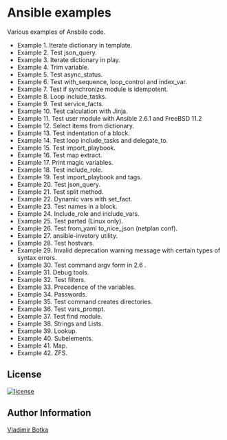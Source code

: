Ansible examples
================

Various examples of Ansbile code.

- Example  1. Iterate dictionary in template.
- Example  2. Test json_query.
- Example  3. Iterate dictionary in play.
- Example  4. Trim variable.
- Example  5. Test async_status.
- Example  6. Test with_sequence, loop_control and index_var.
- Example  7. Test if synchronize module is idempotent.
- Example  8. Loop include_tasks.
- Example  9. Test service_facts.
- Example 10. Test calculation with Jinja.
- Example 11. Test user module with Ansible 2.6.1 and FreeBSD 11.2
- Example 12. Select items from dictionary.
- Example 13. Test indentation of a block.
- Example 14. Test loop include_tasks and delegate_to.
- Example 15. Test import_playbook.
- Example 16. Test map extract.
- Example 17. Print magic variables.
- Example 18. Test include_role.
- Example 19. Test import_playbook and tags.
- Example 20. Test json_query.
- Example 21. Test split method.
- Example 22. Dynamic vars with set_fact.
- Example 23. Test names in a block.
- Example 24. Include_role and include_vars.
- Example 25. Test parted (Linux only).
- Example 26. Test from_yaml to_nice_json (netplan conf).
- Example 27. ansible-invetory utility.
- Example 28. Test hostvars.
- Example 29. Invalid deprecation warning message with certain types of syntax errors.
- Example 30. Test command argv form in 2.6 .
- Example 31. Debug tools.
- Example 32. Test filters.
- Example 33. Precedence of the variables.
- Example 34. Passwords.
- Example 35. Test command creates directories.
- Example 36. Test vars_prompt.
- Example 37. Test find module.
- Example 38. Strings and Lists.
- Example 39. Lookup.
- Example 40. Subelements.
- Example 41. Map.
- Example 42. ZFS.

License
-------

[![license](https://img.shields.io/badge/license-BSD-red.svg)](https://www.freebsd.org/doc/en/articles/bsdl-gpl/article.html)


Author Information
------------------

[Vladimir Botka](https://botka.link)
